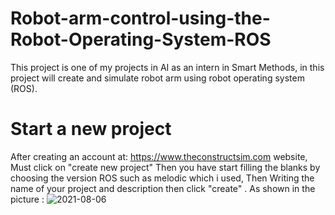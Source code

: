 # Robot-arm-control-using-the-Robot-Operating-System-ROS
This project is one of my projects in AI as an intern in Smart Methods, in this project will create and simulate robot arm using robot operating system (ROS).
# Start a new project 
After creating an account at: https://www.theconstructsim.com website, Must click on "create new project" 
Then you have start filling the blanks by choosing the version ROS such as melodic which i used, Then Writing the name of your project and description then click "create" .
As shown in the picture :
![2021-08-06](https://user-images.githubusercontent.com/63214056/128528411-5fba8aa7-377c-4e23-90ce-d880492da6df.png)
